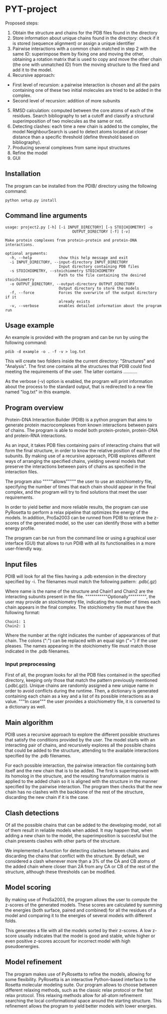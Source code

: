 # PYT-project

Proposed steps: 
1. Obtain the structure and chains for the PDB files found in the directory
2. Store information about unique chains found in the directory: check if it is stored (sequence alignment) or assign a unique identifier
3. Pairwise interactions with a common chain matched in step 2 with the same ID: superimpose them by fixing one and moving the other, obtaining
a rotation matrix that is used to copy and move the other chain (the one with unmatched ID) from the moving structure to the fixed and add it to the model.
4. Recursive approach: 
  - First level of recursion: a pairwise interaction is chosen and all the pairs containing one of these two initial molecules are tried to be added in the complex. 
  - Second level of recursion: addition of more subunits 
5. RMSD calculation: computed between the core atoms of each of the residues. Search bibliography to set a cutoff and classify a structural superimposition of two molecules as the same or not. 
6. Detecting clashes: each time a new chain is added to the complex, the model NeighbourSearch is used to detect atoms located at closer distance than a specific threshold (define threshold based on bibliography).
7. Producing several complexes from same input structures
8. Refine the model
9. GUI

## Installation

The program can be installed from the PDIB/ directory using the following command:

```
python setup.py install
```

## Command line arguments

```
usage: project2.py [-h] [-i INPUT_DIRECTORY] [-s STOICHIOMETRY] -o
                              OUTPUT_DIRECTORY [-f] [-v]

Make protein complexes from protein-protein and protein-DNA interactions.

optional arguments:
  -h, --help            show this help message and exit
  -i INPUT_DIRECTORY, --input-directory INPUT_DIRECTORY
                        Input directory containing PDB files
  -s STOICHIOMETRY, --stoichiometry STOICHIOMETRY
                        Path to the file containing the desired stoichiometry
  -o OUTPUT_DIRECTORY, --output-directory OUTPUT_DIRECTORY
                        Output directory to store the models
  -f, --force           Forces the overwrite of the output directory if it
                        already exists
  -v, --verbose         enables detailed information about the program run
```

## Usage example

An example is provided with the program and can be run by using the following command:
```
pdib -d example -o . -f -v > log.txt
```
This will create two folders inside the current directory: "Structures" and "Analysis". The first one contains all the structures that PDIB could find meeting the requirements of the user. The latter contains ...........

As the verbose (-v) option is enabled, the program will print information about the process to the standard output, that is redirected to a new file named "log.txt" in this example.


## Program overview

Protein-DNA Interaction Builder (PDIB) is a python program that aims to generate protein macrocomplexes from known interactions between pairs of chains. The program is able to model both protein-protein, protein-DNA and protein-RNA interactions.

As an input, it takes PDB files containing pairs of interacting chains that will form the final structure, in order to know the relative position of each of the subunits. By making use of a recursive approach, PDIB explores different ways of arranging the specified chains, yielding several models that preserve the interactions between pairs of chains as specified in the interaction files.

The program also """""allows""""" the user to use an stoichiometry file, specifying the number of times that each chain should appear in the final complex, and the program will try to find solutions that meet the user requirements.

In order to yield better and more reliable results, the program can use PyRosetta to perform a relax pipeline that optimizes the energy of the models. In addition, ProSa2003 can be runned from PDIB to retrieve the z-scores of the generated model, so the user can identify those with a better energy profile.

The program can be run from the command line or using a graphical user interface (GUI) that allows to run PDIB with all its functionalities in a more user-friendly way.


## Input files

PDIB will look for all the files having a .pdb extension in the directory specified by -i. The filenames must match the following pattern:
<Name>_<Chain1>_<Chain2>.pdb(.gz)

Where name is the name of the structure and Chain1 and Chain2 are the interacting subunits present in the file.
"""""""""""Optionally""""""""", the user may provide an stoichiometry file, indicating the number of times each chain appears in the final complex. The stoichiometry file must have the following format:

```
Chain1: 1
Chain2: 1
```
Where the number at the right indicates the number of appearances of that chain. The colons (":") can be replaced with an equal sign ("=") if the user pleases. The names appearing in the stoichiometry file must match those indicated in the .pdb filenames.


### Input preprocessing

First of all, the program looks for all the PDB files contained in the specified directory, keeping only those that match the pattern previously mentioned (<Name>_<Chain1>_<Chain2>.pdb(.gz)). Unique chains are randomly assigned a new unique name in order to avoid conflicts during the runtime. Then, a dictionary is generated containing each chain as a key and a list of its possible interactions as a value. """In case""" the user provides a stoichiometry file, it is converted to a dictionary as well.

## Main algorithm

PDIB uses a recursive approach to explore the different possible structures that satisfy the conditions provided by the user. The model starts with an interacting pair of chains, and recursively explores all the possible chains that could be added to the structure, attending to the available interactions specified by the .pdb filenames.

For each possible interaction, the pairwise interaction file containing both itself and the new chain that is to be added. The first is superimposed with its homolog in the structure, and the resulting transformation matrix is applied to the added chain so it is aligned with the structure in the manner specified by the pairwise interaction. The program then checks that the new chain has no clashes with the backbone of the rest of the structure, discarding the new chain if it is the case.

## Clash detections

Of all the possible chains that can be added to the developing model, not all of them result in reliable models when added. It may happen that, when adding a new chain to the model, the superimposition is succesful but the chain presents clashes with other parts of the structure.

We implemented a function for detecting clashes between chains and discarding the chains that conflict with the structure. By default, we considered a clash whenever more than a 3% of the CA and CB atoms of the added chain where closer than 2Å from any CA or CB of the rest of the structure, although these thresholds can be modified.

## Model scoring
By making use of ProSa2003, the program allows the user to compute the z-scores of the generated models. These scores are calculated by summing the energies (both surface, paired and combined) for all the residues of a model and comparing it to the energies of several models with different folds.

This generates a file with all the models sorted by their z-scores. A low z-score usually indicates that the model is good and stable, while higher or even positive z-scores account for incorrect model with high pseudoenergies.


## Model refinement
The program makes use of PyRosetta to refine the models, allowing for some flexibility. PyRosetta is an interactive Python-based interface to the Rosetta molecular modeling suite. Our program allows to choose between different relaxing methods, such as the classic relax protocol or the fast relax protocol. This relaxing methods allow for all-atom refinement searching the local conformational space around the starting structure. This refinement allows the program to yield better models with lower energies.



